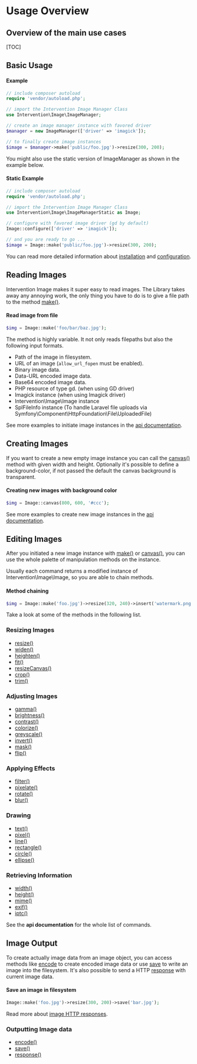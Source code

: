 # Usage Overview
## Overview of the main use cases

[TOC]

## Basic Usage

#### Example

```php
// include composer autoload
require 'vendor/autoload.php';

// import the Intervention Image Manager Class
use Intervention\Image\ImageManager;

// create an image manager instance with favored driver
$manager = new ImageManager(['driver' => 'imagick']);

// to finally create image instances
$image = $manager->make('public/foo.jpg')->resize(300, 200);
```

You might also use the static version of ImageManager as shown in the example below.

#### Static Example

```php
// include composer autoload
require 'vendor/autoload.php';

// import the Intervention Image Manager Class
use Intervention\Image\ImageManagerStatic as Image;

// configure with favored image driver (gd by default)
Image::configure(['driver' => 'imagick']);

// and you are ready to go ...
$image = Image::make('public/foo.jpg')->resize(300, 200);
```

You can read more detailed information about [installation](/v2/introduction/installation) and [configuration](/v2/introduction/configuration).

## Reading Images

Intervention Image makes it super easy to read images. The Library takes away any annoying work, the only thing you have to do is to give a file path to the method [make()](/v2/api/make).

#### Read image from file

```php
$img = Image::make('foo/bar/baz.jpg');
```

The method is highly variable. It not only reads filepaths but also the following input formats.

- Path of the image in filesystem.
- URL of an image (```allow_url_fopen``` must be enabled).
- Binary image data.
- Data-URL encoded image data.
- Base64 encoded image data.
- PHP resource of type gd. (when using GD driver)
- Imagick instance (when using Imagick driver)
- Intervention\Image\Image instance
- SplFileInfo instance (To handle Laravel file uploads via Symfony\Component\HttpFoundation\File\UploadedFile)

See more examples to initiate image instances in the [api documentation](/v2/api/make).

## Creating Images

If you want to create a new empty image instance you can call the [canvas()](/v2/api/canvas) method with given width and height. Optionally it's possible to define a background-color, if not passed the default the canvas background is transparent.

#### Creating new images with background color

```php
$img = Image::canvas(800, 600, '#ccc');
```

See more examples to create new image instances in the [api documentation](/v2/api/canvas).

## Editing Images

After you initiated a new image instance with [make()](/v2/api/make) or [canvas()](/v2/api/canvas), you can use the whole palette of manipulation methods on the instance.

Usually each command returns a modified instance of Intervention\Image\Image, so you are able to chain methods.

#### Method chaining

```php
$img = Image::make('foo.jpg')->resize(320, 240)->insert('watermark.png');
```

Take a look at some of the methods in the following list.

### Resizing Images

- [resize()](/v2/api/resize)
- [widen()](/v2/api/widen)
- [heighten()](/v2/api/heighten)
- [fit()](/v2/api/fit)
- [resizeCanvas()](/v2/api/resize-canvas)
- [crop()](/v2/api/crop)
- [trim()](/v2/api/trim)

### Adjusting Images

- [gamma()](/v2/api/gamma)
- [brightness()](/v2/api/brightness)
- [contrast()](/v2/api/contrast)
- [colorize()](/v2/api/colorize)
- [greyscale()](/v2/api/greyscale)
- [invert()](/v2/api/invert)
- [mask()](/v2/api/mask)
- [flip()](/v2/api/flip)

### Applying Effects

- [filter()](/v2/api/filter)
- [pixelate()](/v2/api/pixelate)
- [rotate()](/v2/api/rotate)
- [blur()](/v2/api/blur)

### Drawing

- [text()](/v2/api/text)
- [pixel()](/v2/api/pixel)
- [line()](/v2/api/line)
- [rectangle()](/v2/api/rectangle)
- [circle()](/v2/api/circle)
- [ellipse()](/v2/api/ellipse)

### Retrieving Information

- [width()](/v2/api/width)
- [height()](/v2/api/height)
- [mime()](/v2/api/mime)
- [exif()](/v2/api/exif)
- [iptc()](/v2/api/iptc)


See the **api documentation** for the whole list of commands.

## Image Output

To create actually image data from an image object, you can access methods like [encode](/v2/api/encode) to create encoded image data or use [save](/v2/api/save) to write an image into the filesystem. It's also possible to send a HTTP [response](/v2/api/response) with current image data.

#### Save an image in filesystem

```php
Image::make('foo.jpg')->resize(300, 200)->save('bar.jpg');
```

Read more about [image HTTP responses](/v2/usage/http-response).

### Outputting Image data

- [encode()](/v2/api/encode)
- [save()](/v2/api/save)
- [response()](/v2/api/response)


